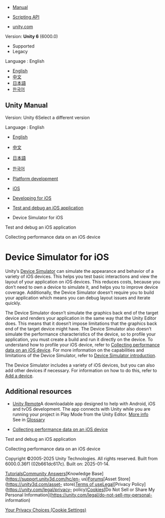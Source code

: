 [](https://docs.unity3d.com)

  * [Manual](../Manual/index.html)
  * [Scripting API](../ScriptReference/index.html)

  * [unity.com](https://unity.com/)

Version: **Unity 6** (6000.0)

  * Supported
  * Legacy

Language : English

  * [English](/Manual/ios-device-simulator.html)
  * [中文](/cn/current/Manual/ios-device-simulator.html)
  * [日本語](/ja/current/Manual/ios-device-simulator.html)
  * [한국어](/kr/current/Manual/ios-device-simulator.html)

[](https://docs.unity3d.com)

## Unity Manual

Version: Unity 6Select a different version

Language : English

  * [English](/Manual/ios-device-simulator.html)
  * [中文](/cn/current/Manual/ios-device-simulator.html)
  * [日本語](/ja/current/Manual/ios-device-simulator.html)
  * [한국어](/kr/current/Manual/ios-device-simulator.html)

  * [Platform development ](PlatformSpecific.html)
  * [iOS](iphone.html)
  * [Developing for iOS](ios-developing.html)
  * [Test and debug an iOS application](ios-testing-and-debugging.html)
  * Device Simulator for iOS

[](ios-testing-and-debugging.html)

Test and debug an iOS application

[](ios-profile-device.html)

Collecting performance data on an iOS device

# Device Simulator for iOS

Unity’s [Device Simulator](device-simulator.html) can simulate the appearance
and behavior of a variety of iOS devices. This helps you test basic
interactions and view the layout of your application on iOS devices. This
reduces costs, because you don’t need to own a device to simulate it, and
helps you to improve device coverage. Additionally, the Device Simulator
doesn’t require you to build your application which means you can debug layout
issues and iterate quickly.

The Device Simulator doesn’t simulate the graphics back end of the target
device and renders your application in the same way that the Unity Editor
does. This means that it doesn’t impose limitations that the graphics back end
of the target device might have. The Device Simulator also doesn’t simulate
the performance characteristics of the device, so to profile your application,
you must create a build and run it directly on the device. To understand how
to profile your iOS device, refer to [Collecting performance data on an iOS
device](ios-profile-device.html). For more information on the capabilities and
limitations of the Device Simulator, refer to [Device Simulator
introduction](device-simulator-introduction.html).

The Device Simulator includes a variety of iOS devices, but you can also add
other devices if necessary. For information on how to do this, refer to [Add a
device](device-simulator-adding-a-device.html).

## Additional resources

  * [Unity Remote](unity-remote-ios)A downloadable app designed to help with Android, iOS and tvOS development. The app connects with Unity while you are running your project in Play Mode from the Unity Editor. [More info](UnityRemote5.html)  
See in [Glossary](Glossary.html#UnityRemote)

  * [Collecting performance data on an iOS device](ios-profile-device.html)

[](ios-testing-and-debugging.html)

Test and debug an iOS application

[](ios-profile-device.html)

Collecting performance data on an iOS device

Copyright ©2005-2025 Unity Technologies. All rights reserved. Built from
6000.0.36f1 (02b661dc617c). Built on: 2025-01-14.

[Tutorials](https://learn.unity.com/)[Community
Answers](https://answers.unity3d.com)[Knowledge
Base](https://support.unity3d.com/hc/en-
us)[Forums](https://forum.unity3d.com)[Asset Store](https://unity3d.com/asset-
store)[Terms of
use](https://docs.unity3d.com/Manual/TermsOfUse.html)[Legal](https://unity.com/legal)[Privacy
Policy](https://unity.com/legal/privacy-
policy)[Cookies](https://unity.com/legal/cookie-policy)[Do Not Sell or Share
My Personal Information](https://unity.com/legal/do-not-sell-my-personal-
information)

[Your Privacy Choices (Cookie Settings)](javascript:void\(0\);)


